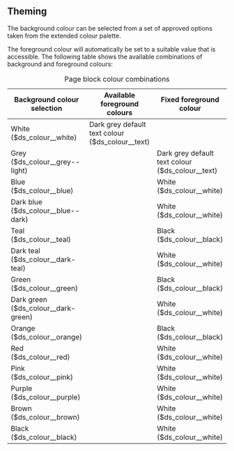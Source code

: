 ## Theming

The background colour can be selected from a set of approved options taken from the extended colour palette. 

The foreground colour will automatically be set to a suitable value that is accessible. The following table shows the available combinations of background and foreground colours:

<table>
    <caption>Page block colour combinations</caption>
    <thead>
        <tr>
            <th>Background colour selection</th>
            <th>Available foreground colours</th>
            <th>Fixed foreground colour</th>
        </tr>
    </thead>
    <tbody>
        <tr>
            <td>White ($ds_colour__white)</td>
            <td>Dark grey default text colour ($ds_colour__text)</td>
            <td></td>
        </tr>
        <tr>
            <td>Grey ($ds_colour__grey--light)</td>
            <td></td>
            <td>Dark grey default text colour ($ds_colour__text)</td>
        </tr>
        <tr>
            <td>Blue ($ds_colour__blue)</td>
            <td></td>
            <td>White ($ds_colour__white)</td>
        </tr>
        <tr>
            <td>Dark blue ($ds_colour__blue--dark)</td>
            <td></td>
            <td>White ($ds_colour__white)</td>
        </tr>
        <tr>
            <td>Teal ($ds_colour__teal)</td>
            <td></td>
            <td>Black ($ds_colour__black)</td>
        </tr>
        <tr>
            <td>Dark teal ($ds_colour__dark-teal)</td>
            <td></td>
            <td>White ($ds_colour__white)</td>
        </tr>
        <tr>
            <td>Green ($ds_colour__green)</td>
            <td></td>
            <td>Black ($ds_colour__black)</td>
        </tr>
        <tr>
            <td>Dark green ($ds_colour__dark-green)</td>
            <td></td>
            <td>White ($ds_colour__white)</td>
        </tr>
        <tr>
            <td>Orange ($ds_colour__orange)</td>
            <td></td>
            <td>Black ($ds_colour__black)</td>
        </tr>
        <tr>
            <td>Red ($ds_colour__red)</td>
            <td></td>
            <td>White ($ds_colour__white)</td>
        </tr>
        <tr>
            <td>Pink ($ds_colour__pink)</td>
            <td></td>
            <td>White ($ds_colour__white)</td>
        </tr>
        <tr>
            <td>Purple ($ds_colour__purple)</td>
            <td></td>
            <td>White ($ds_colour__white)</td>
        </tr>
        <tr>
            <td>Brown ($ds_colour__brown)</td>
            <td></td>
            <td>White ($ds_colour__white)</td>
        </tr>
        <tr>
            <td>Black ($ds_colour__black)</td>
            <td></td>
            <td>White ($ds_colour__white)</td>
        </tr>
    </tbody>
</table>